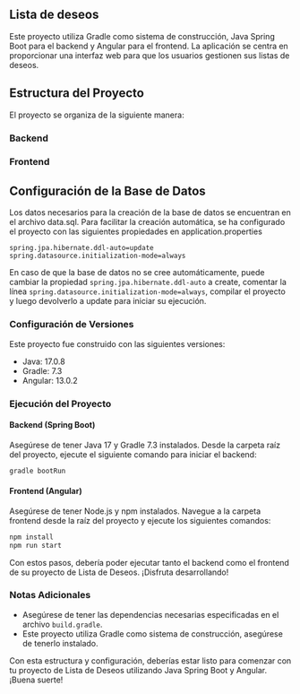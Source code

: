 ## Lista de deseos
Este proyecto utiliza Gradle como sistema de construcción, Java Spring Boot para el backend y Angular para el frontend. La aplicación se centra en proporcionar una interfaz web para que los usuarios gestionen sus listas de deseos.

## Estructura del Proyecto
El proyecto se organiza de la siguiente manera:

### Backend
### Frontend

## Configuración de la Base de Datos
Los datos necesarios para la creación de la base de datos se encuentran en el archivo data.sql. Para facilitar la creación automática, se ha configurado el proyecto con las siguientes propiedades en application.properties
```properties
spring.jpa.hibernate.ddl-auto=update
spring.datasource.initialization-mode=always
```
En caso de que la base de datos no se cree automáticamente, puede cambiar la propiedad `spring.jpa.hibernate.ddl-auto` a create, comentar la línea `spring.datasource.initialization-mode=always`, compilar el proyecto y luego devolverlo a update para iniciar su ejecución.

### Configuración de Versiones
Este proyecto fue construido con las siguientes versiones:

- Java: 17.0.8
- Gradle: 7.3
- Angular: 13.0.2

### Ejecución del Proyecto
#### Backend (Spring Boot)
Asegúrese de tener Java 17 y Gradle 7.3 instalados. Desde la carpeta raíz del proyecto, ejecute el siguiente comando para iniciar el backend:
```bash
gradle bootRun
```

#### Frontend (Angular)
Asegúrese de tener Node.js y npm instalados. Navegue a la carpeta frontend desde la raíz del proyecto y ejecute los siguientes comandos:
```bash
npm install
npm run start
```
Con estos pasos, debería poder ejecutar tanto el backend como el frontend de su proyecto de Lista de Deseos. ¡Disfruta desarrollando!

### Notas Adicionales
- Asegúrese de tener las dependencias necesarias especificadas en el archivo `build.gradle`.
- Este proyecto utiliza Gradle como sistema de construcción, asegúrese de tenerlo instalado.

Con esta estructura y configuración, deberías estar listo para comenzar con tu proyecto de Lista de Deseos utilizando Java Spring Boot y Angular. ¡Buena suerte!
